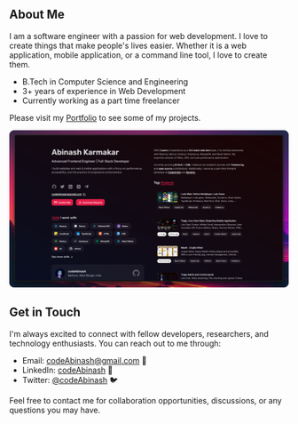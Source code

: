 ## About Me

I am a software engineer with a passion for web development. I love to create things that make people's lives easier. Whether it is a web application, mobile application, or a command line tool, I love to create them.

- B.Tech in Computer Science and Engineering
- 3+ years of experience in Web Development
- Currently working as a part time freelancer

Please visit my [Portfolio](https://codeAbinash.vercel.app) to see some of my projects.

[![alt text](images/portfolio.png)](https://codeAbinash.vercel.app)

## Get in Touch

I'm always excited to connect with fellow developers, researchers, and technology enthusiasts. You can reach out to me through:

- Email: [codeAbinash@gmail.com](mailto:codeAbinash@gmail.com) 📧
- LinkedIn: [codeAbinash](https://www.linkedin.com/in/codeAbinash) 💼
- Twitter: [@codeAbinash](https://twitter.com/codeAbinash) 🐦

Feel free to contact me for collaboration opportunities, discussions, or any questions you may have.
